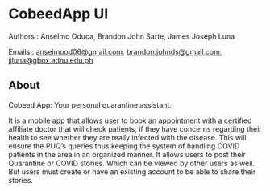 # CobeedApp UI

Authors : Anselmo Oduca, Brandon John Sarte, James Joseph Luna

Emails : anselmood06@gmail.com, brandon.johnds@gmail.com, jjluna@gbox.adnu.edu.ph

## About
Cobeed App: Your personal quarantine assistant. 

It is a mobile app that allows user to book an appointment with a certified affiliate doctor that will check patients,
if they have concerns regarding their health to see whether they are really infected with the disease. 
This will ensure the PUQ’s queries thus keeping the system of handling COVID patients in the area in an organized manner.
It allows users to post their Quarantine or COVID stories. Which can be viewed by other users as well. 
But users must create or have an existing account to be able to share their stories. 


